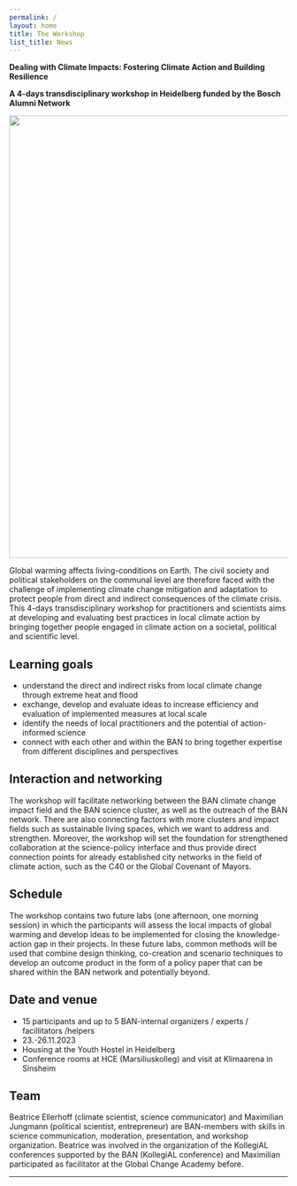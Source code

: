 ```yaml
---
permalink: /
layout: home
title: The Workshop
list_title: News
---
```


**Dealing with Climate Impacts: Fostering Climate Action and Building Resilience**

**A 4-days transdisciplinary workshop in Heidelberg funded by the Bosch Alumni Network**

<img src="./assets/imgs/johannes-plenio-600dw3-1rv4-unsplash.png" width="800px">

Global warming affects living-conditions on Earth. The civil society and political stakeholders on the communal level are therefore faced with the challenge of implementing climate change mitigation and adaptation to protect people from direct and indirect consequences of the climate crisis. This 4-days transdisciplinary workshop for practitioners and scientists aims at developing and evaluating best practices in local climate action by bringing together people engaged in climate action on a societal, political and scientific level.  

## Learning goals 

- understand the direct and indirect risks from local climate change through extreme heat and flood 
- exchange, develop and evaluate ideas to increase efficiency and evaluation of implemented measures at local scale 
- identify the needs of local practitioners and the potential of action-informed science 
- connect with each other and within the BAN to bring together expertise from different disciplines and perspectives 

## Interaction and networking 

The workshop will facilitate networking between the BAN climate change impact field and the BAN science cluster, as well as the outreach of the BAN network. There are also connecting factors with more clusters and impact fields such as sustainable living spaces, which we want to address and strengthen. Moreover, the workshop will set the foundation for strengthened collaboration at the science-policy interface and thus provide direct connection points for already established city networks in the field of climate action, such as the C40 or the Global Covenant of Mayors. 

## Schedule 

The workshop contains two future labs (one afternoon, one morning session) in which the participants will assess the local impacts of global warming and develop ideas to be implemented for closing the knowledge-action gap in their projects. In these future labs, common methods will be used that combine design thinking, co-creation and scenario techniques to develop an outcome product in the form of a policy paper that can be shared within the BAN network and potentially beyond.  

## Date and venue 

- 15 participants and up to 5 BAN-internal organizers / experts / facillitators /helpers 
- 23.-26.11.2023 
- Housing at the Youth Hostel in Heidelberg  
- Conference rooms at HCE (Marsiliuskolleg) and visit at Klimaarena in Sinsheim  

## Team

Beatrice Ellerhoff (climate scientist, science communicator) and Maximilian Jungmann (political scientist, entrepreneur) are BAN-members with skills in science communication, moderation, presentation, and workshop organization. Beatrice was involved in the organization of the KollegiAL conferences supported by the BAN (KollegiAL conference) and Maximilian participated as facilitator at the Global Change Academy before.

--- 
